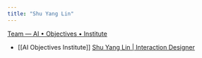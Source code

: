 ```yaml
---
title: "Shu Yang Lin"
---
```


[Team — AI • Objectives • Institute](https://ai.objectives.institute/team)
- [[AI Objectives Institute]]
[Shu Yang Lin | Interaction Designer](https://www.shuyanglin.com/)
